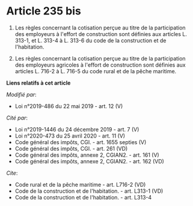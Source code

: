 # Article 235 bis

1. Les règles concernant la cotisation perçue au titre de la participation des employeurs à l'effort de construction sont
définies aux articles L. 313-1, et L. 313-4 à L. 313-6 du code de la construction et de l'habitation.

2. Les règles concernant la cotisation perçue au titre de la participation des employeurs agricoles à l'effort de
construction sont définies aux articles L. 716-2 à L. 716-5 du code rural et de la pêche maritime.

**Liens relatifs à cet article**

_Modifié par_:

  - Loi n°2019-486 du 22 mai 2019 - art. 12 (V)

_Cité par_:

  - Loi n°2019-1446 du 24 décembre 2019 - art. 7 (V)
  - Loi n°2020-473 du 25 avril 2020 - art. 11 (V)
  - Code général des impôts, CGI. - art. 1655 septies (V)
  - Code général des impôts, CGI. - art. 261 (VD)
  - Code général des impôts, annexe 2, CGIAN2. - art. 161 (V)
  - Code général des impôts, annexe 2, CGIAN2. - art. 162 (VD)

_Cite_:

  - Code rural et de la pêche maritime - art. L716-2 (VD)
  - Code de la construction et de l'habitation. - art. L313-1 (VD)
  - Code de la construction et de l'habitation. - art. L313-4
